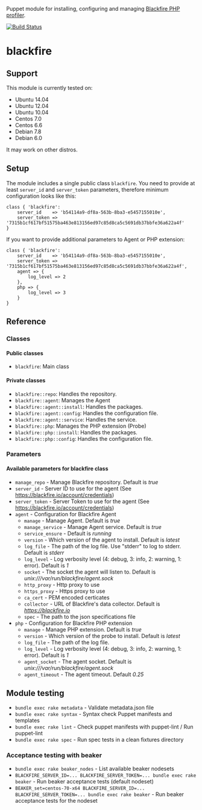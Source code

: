 Puppet module for installing, configuring and managing [Blackfire PHP profiler](https://blackfire.io/).

[![Build Status](https://travis-ci.org/s12v/puppet-blackfire.svg?branch=master)](https://travis-ci.org/s12v/puppet-blackfire)

# blackfire

## Support

This module is currently tested on:

 - Ubuntu 14.04
 - Ubuntu 12.04
 - Ubuntu 10.04
 - Centos 7.0
 - Centos 6.6
 - Debian 7.8
 - Debian 6.0

It may work on other distros.

## Setup

The module includes a single public class `blackfire`.
You need to provide at least `server_id` and `server_token` parameters, therefore minimum configuration looks like this:
```puppet
class { 'blackfire':
	server_id    => 'b54114a9-df8a-563b-8ba3-e5457155010e',
	server_token => '7315b1cf617bf51575ba463e813156ed97c85d8ca5c5691db37bbfe36a622a4f'
}
```

If you want to provide additional parameters to Agent or PHP extension:
```puppet
class { 'blackfire':
	server_id    => 'b54114a9-df8a-563b-8ba3-e5457155010e',
	server_token => '7315b1cf617bf51575ba463e813156ed97c85d8ca5c5691db37bbfe36a622a4f',
	agent => {
		log_level => 2
	},
	php => {
		log_level => 3
	}
}
```

## Reference

### Classes

#### Public classes

 - `blackfire`: Main class

#### Private classes
 - `blackfire::repo`: Handles the repository.
 - `blackfire::agent`: Manages the Agent
 - `blackfire::agent::install`: Handles the packages.
 - `blackfire::agent::config`: Handles the configuration file.
 - `blackfire::agent::service`: Handles the service.
 - `blackfire::php`: Manages the PHP extension (Probe)
 - `blackfire::php::install`: Handles the packages.
 - `blackfire::php::config`: Handles the configuration file.

### Parameters

#### Available parameters for blackfire class

 - `manage_repo` - Manage Blackfire repository. Default is *true*
 - `server_id` - Server ID to use for the agent (See https://blackfire.io/account/credentials)
 - `server_token` - Server Token to use for the agent (See https://blackfire.io/account/credentials)
 - `agent` - Configuration for Blackfire Agent
   - `manage` - Manage Agent. Default is *true*
   - `manage_service` - Manage Agent service. Default is *true*
   - `service_ensure` - Default is *running*
   - `version` - Which version of the agent to install. Default is *latest*
   - `log_file` - The path of the log file. Use "stderr" to log to stderr. Default is *stderr*
   - `log_level` - Log verbosity level (4: debug, 3: info, 2: warning, 1: error). Default is *1*
   - `socket` - The socket the agent will listen to. Default is *unix:///var/run/blackfire/agent.sock*
   - `http_proxy` - Http proxy to use
   - `https_proxy` - Https proxy to use
   - `ca_cert` - PEM encoded certicates
   - `collector` - URL of Blackfire's data collector. Default is *https://blackfire.io*
   - `spec` - The path to the json specifications file
 - `php` - Configuration for Blackfire PHP extension
   - `manage` - Manage PHP extension. Default is *true*
   - `version` - Which version of the probe to install. Default is *latest*
   - `log_file` - The path of the log file.
   - `log_level` - Log verbosity level (4: debug, 3: info, 2: warning, 1: error). Default is *1*
   - `agent_socket` - The agent socket. Default is *unix:///var/run/blackfire/agent.sock*
   - `agent_timeout` - The agent timeout. Default *0.25*

## Module testing

 - `bundle exec rake metadata` - Validate metadata.json file
 - `bundle exec rake syntax` - Syntax check Puppet manifests and templates 
 - `bundle exec rake lint` - Check puppet manifests with puppet-lint / Run puppet-lint
 - `bundle exec rake spec` - Run spec tests in a clean fixtures directory

### Acceptance testing with beaker

 - `bundle exec rake beaker_nodes` - List available beaker nodesets
 - `BLACKFIRE_SERVER_ID=... BLACKFIRE_SERVER_TOKEN=... bundle exec rake beaker` - Run beaker acceptance tests (default nodeset)
 - `BEAKER_set=centos-70-x64 BLACKFIRE_SERVER_ID=... BLACKFIRE_SERVER_TOKEN=... bundle exec rake beaker` - Run beaker acceptance tests for the nodeset
